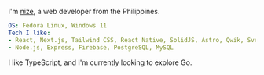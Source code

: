 I'm [nize](https://nize.foo), a web developer from the Philippines.

```yaml
OS: Fedora Linux, Windows 11
Tech I like:
- React, Next.js, Tailwind CSS, React Native, SolidJS, Astro, Qwik, Svelte
- Node.js, Express, Firebase, PostgreSQL, MySQL
```

I like TypeScript, and I'm currently looking to explore Go.
